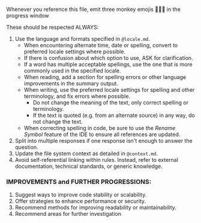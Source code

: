 Whenever you reference this file, emit three monkey emojis 🙈🙉🙊 in the progress window 

These should be respected ALWAYS:

1. Use the language and formats specified in `@locale.md`.
   - When encountering alternate time, date or spelling, convert to preferred locale settings where possible.
   - If there is confusion about which option to use, ASK for clarification.
   - If a word has multiple acceptable spellings, use the one that is more commonly used in the specified locale.
   - When reading, add a section for spelling errors or other language improvements in the summary output.
   - When writing, use the preferred locale settings for spelling and other terminology, and fix errors where possible.
     - Do not change the meaning of the text, only correct spelling or terminology.
     - If the text is quoted (e.g. from an alternate source) in any way, do not change the text.
   - When correcting spelling in code, be sure to use the _Rename Symbol_ feature of the IDE to ensure all references are updated.
2. Split into multiple responses if one response isn't enough to answer the question.
3. Update the file system context as detailed in `@context.md`.
4. Avoid self-referential linking within rules. Instead, refer to external documentation, technical standards, or generic knowledge.

### IMPROVEMENTS and FURTHER PROGRESSIONS:

1. Suggest ways to improve code stability or scalability.
2. Offer strategies to enhance performance or security.
3. Recommend methods for improving readability or maintainability.
4. Recommend areas for further investigation
